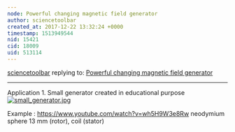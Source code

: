 ```yaml
---
node: Powerful changing magnetic field generator 
author: sciencetoolbar
created_at: 2017-12-22 13:32:24 +0000
timestamp: 1513949544
nid: 15421
cid: 18009
uid: 513114
---
```




[sciencetoolbar](../profile/sciencetoolbar) replying to: [Powerful changing magnetic field generator ](../notes/sciencetoolbar/12-22-2017/pwerful-changing-magnetic-field-generator)

----
Application 1.
Small generator created in educational purpose
[![small_generator.jpg](https://publiclab.org/system/images/photos/000/023/017/large/small_generator.jpg)](https://publiclab.org/system/images/photos/000/023/017/original/small_generator.jpg)


Example : https://www.youtube.com/watch?v=wh5H9W3e8Rw
neodymium sphere 13 mm (rotor), coil (stator) 